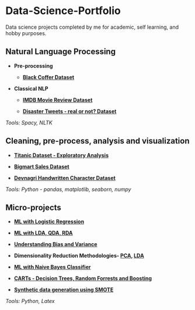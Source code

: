# Data-Science-Portfolio
Data science projects completed by me for academic, self learning, and hobby purposes.



## Natural Language Processing

- **Pre-processing**
    
    - **<a href='https://github.com/pramilajangid/ASGN-1'>Black Coffer Dataset</a>** 

- **Classical NLP**
    
    - **<a href="https://drive.google.com/drive/folders/1-PW14qYiJlMPVTrrH2dB625H-bjdjRRi?usp=sharing">IMDB Movie Review Dataset</a>**
        
    - **<a href='https://www.kaggle.com/pramilajangid/disaster-tweets-play1'>Disaster Tweets - real or not? Dataset</a>**
        
*Tools: Spacy, NLTK*


## Cleaning, pre-process, analysis and visualization
    
- **<a href='https://github.com/pramilajangid/Self-Practice/tree/master/Dataset-2(Titanic)/titanic'>Titanic Dataset - Exploratory Analysis</a>**

- **<a href='https://github.com/pramilajangid/Self-Practice/tree/master/Dataset-1(BigMartSales%20Data)'>Bigmart Sales Dataset</a>**

- **<a href='https://github.com/pramilajangid/Assignments-ML/blob/master/Cleaning-and-Reading-Data/Dealing-images-and-folders.ipynb'>Devnagri Handwritten Character Dataset</a>**

*Tools: Python - pandas, matplotlib, seaborn, numpy*


        
## Micro-projects

- **<a href="https://github.com/pramilajangid/ML-Algorithms-Python/tree/master/Classification/Logistic-Regression">ML with Logistic Regression</a>**

- **<a href="https://github.com/pramilajangid/ML-Algorithms-Python/tree/master/Classification/LDA-QDA-RDA">ML with LDA, QDA, RDA</a>**

- **<a href="https://github.com/pramilajangid/ML-Algorithms-Python/blob/master/Overfitting-Underfitting/Overfitting-Underfitting-maths.ipynb">Understanding Bias and Variance</a>**

- **Dimensionality Reduction Methodologies- <a href="https://github.com/pramilajangid/ML-Algorithms-Python/tree/master/DimensionalityReduction/PCA">PCA</a>, <a href="https://github.com/pramilajangid/ML-Algorithms-Python/tree/master/DimensionalityReduction/LDA">LDA</a>**

- **<a href="https://github.com/pramilajangid/ML-Algorithms-Python/tree/master/Classification/Naive-Bayes">ML with Naive Bayes Classifier</a>**

- **<a href="https://github.com/pramilajangid/ML-Algorithms-Python/tree/master/Regression-And-Classification/DecisionTress-RandomForrest-Boosting">CARTs - Decision Trees, Random Forrests and Boosting</a>**

- **<a href="https://github.com/pramilajangid/Assignments-ML/tree/master/Preprocessing">Synthetic data generation using SMOTE</a>**

*Tools: Python, Latex*


